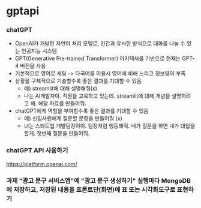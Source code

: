 # gptapi
### chatGPT
* OpenAI가 개발한 자연어 처리 모델로, 인간과 유사한 방식으로 대화를 나눌 수 있는 인공지능 시스템
* GPT(Generative Pre-trained Transformer) 아키텍처를 기반으로 현재는 GPT-4 버전을 사용
* 기본적으로 영어로 세팅 -> 다국어를 이용시 영어에 비해 느리고 정보량이 부족
* 상황을 구체적으로 기술할수록 좋은 결과를 기대할 수 있음
  * 예) streamlit에 대해 설명해줘(x)
  * 나는 AI개발자야. 직원을 교육하고 있는데. streamlit에 대해 개념을 설명하려고 해. 해당 자료를 만들어줘.
* chatGPT에게 역할을 부여할수록 좋은 결과를 기대할 수 있음
  * 예) 신입사원에게 질문할 문항을 만들어줘 (x)
  * 너는 스타트업 개발팀장이야. 팀장처럼 행동해줘. 네가 질문을 하면 내가 대답을 할게. 첫번째 질문을 만들어줘.
### chatGPT API 사용하기
https://platform.openai.com/

### 과제 "광고 문구 서비스앱"에 "광고 문구 생성하기" 실행마다 MongoDB에 저장하고, 저장된 내용을 프론트단(화면)에 표 또는 시각화도구로 표현하기
